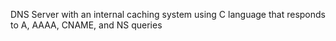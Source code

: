 DNS Server with an internal caching system using C language that responds to A, AAAA, CNAME, and NS queries
